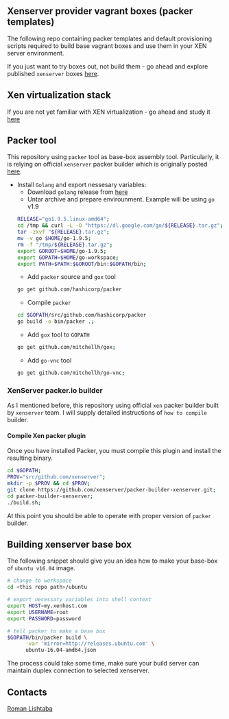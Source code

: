 ## Xenserver provider vagrant boxes (packer templates)

The following repo containing packer templates and default provisioning scripts
required to build base vagrant boxes and use them in your XEN server environment.

If you just want to try boxes out, not build them - go ahead and explore published `xenserver` boxes [here](https://app.vagrantup.com/rlishtaba).

## Xen virtualization stack

If you are not yet familiar with XEN virtualization - go ahead and study it [here](https://www.xenproject.org/)

## Packer tool

This repository using `packer` tool as base-box assembly tool. Particularly, it
is relying on official `xenserver` packer builder which is originally posted [here](https://github.com/xenserver/packer-builder-xenserver).

* Install `Golang` and export nessesary variables:
  * Download `golang` release from [here](https://golang.org/dl/)
  * Untar archive and prepare envirounment. Example will be using `go` v1.9
  ```bash
  RELEASE="go1.9.5.linux-amd64";
  cd /tmp && curl -L -O "https://dl.google.com/go/${RELEASE}.tar.gz";
  tar -zxvf "${RELEASE}.tar.gz";
  mv -v go $HOME/go-1.9.5;
  rm -f "/tmp/${RELEASE}.tar.gz";
  export GOROOT=$HOME/go-1.9.5;
  export GOPATH=$HOME/go-workspace;
  export PATH=$PATH:$GOROOT/bin:$GOPATH/bin;
  ```
  * Add `packer` source and `gox` tool
  ```bash
  go get github.com/hashicorp/packer
  ```
  * Compile `packer`
  ```bash
  cd $GOPATH/src/github.com/hashicorp/packer
  go build -o bin/packer .;
  ```
  * Add `gox` tool to `GOPATH`
  ```bash
  go get github.com/mitchellh/gox;
  ```
  * Add `go-vnc` tool
  ```bash
  go get github.com/mitchellh/go-vnc;
  ```

### XenServer packer.io builder

As I mentioned before, this repository using official `xen` packer builder built by `xenserver` team. I will supply detailed instructions of `how to compile` builder.

#### Compile Xen packer plugin

Once you have installed Packer, you must compile this plugin and install the resulting binary.

```bash
cd $GOPATH;
PROV="src/github.com/xenserver";
mkdir -p $PROV && cd $PROV;
git clone https://github.com/xenserver/packer-builder-xenserver.git;
cd packer-builder-xenserver;
./build.sh;
```

At this point you should be able to operate with proper version of `packer` builder.

## Building xenserver base box

The following snippet should give you an idea how to make your base-box of `ubuntu v16.04` image.

```bash
# change to workspace
cd <this repo path>/ubuntu

# export necessary variables into shell context
export HOST=my.xenhost.com
export USERNAME=root
export PASSWORD=password

# tell packer to make a base box
$GOPATH/bin/packer build \
      -var 'mirror=http://releases.ubuntu.com' \
      ubuntu-16.04-amd64.json
```

The process could take some time, make sure your build server can maintain duplex connection
to selected xenserver.

## Contacts

[Roman Lishtaba](roman@lishtaba.com)
